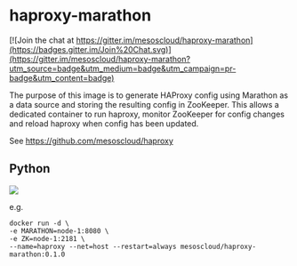 # haproxy-marathon

[![Join the chat at https://gitter.im/mesoscloud/haproxy-marathon](https://badges.gitter.im/Join%20Chat.svg)](https://gitter.im/mesoscloud/haproxy-marathon?utm_source=badge&utm_medium=badge&utm_campaign=pr-badge&utm_content=badge)

The purpose of this image is to generate HAProxy config using Marathon as a data source and storing the resulting config in ZooKeeper.  This allows a dedicated container to run haproxy, monitor ZooKeeper for config changes and reload haproxy when config has been updated.

See https://github.com/mesoscloud/haproxy

## Python

[![](https://badge.imagelayers.io/mesoscloud/haproxy-marathon:0.1.0.svg)](https://imagelayers.io/?images=mesoscloud/haproxy-marathon:0.1.0)

e.g.

```
docker run -d \
-e MARATHON=node-1:8080 \
-e ZK=node-1:2181 \
--name=haproxy --net=host --restart=always mesoscloud/haproxy-marathon:0.1.0
```

